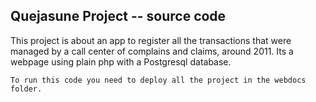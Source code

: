 

## Quejasune Project -- source code

This project is about an app to register all the transactions that were managed by a call center of complains and claims, around 2011. 
Its a webpage using plain php with a Postgresql database.

```
To run this code you need to deploy all the project in the webdocs folder.
